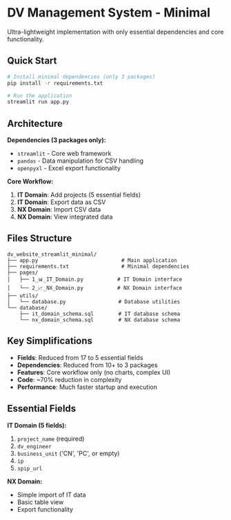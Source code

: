 # DV Management System - Minimal

Ultra-lightweight implementation with only essential dependencies and core functionality.

## Quick Start

```bash
# Install minimal dependencies (only 3 packages)
pip install -r requirements.txt

# Run the application
streamlit run app.py
```

## Architecture

**Dependencies (3 packages only):**
- `streamlit` - Core web framework
- `pandas` - Data manipulation for CSV handling
- `openpyxl` - Excel export functionality

**Core Workflow:**
1. **IT Domain**: Add projects (5 essential fields)
2. **IT Domain**: Export data as CSV
3. **NX Domain**: Import CSV data
4. **NX Domain**: View integrated data

## Files Structure

```
dv_website_streamlit_minimal/
├── app.py                           # Main application
├── requirements.txt                 # Minimal dependencies
├── pages/
│   ├── 1_📊_IT_Domain.py           # IT Domain interface
│   └── 2_📈_NX_Domain.py           # NX Domain interface
├── utils/
│   └── database.py                 # Database utilities
└── database/
    ├── it_domain_schema.sql        # IT database schema
    └── nx_domain_schema.sql        # NX database schema
```

## Key Simplifications

- **Fields**: Reduced from 17 to 5 essential fields
- **Dependencies**: Reduced from 10+ to 3 packages
- **Features**: Core workflow only (no charts, complex UI)
- **Code**: ~70% reduction in complexity
- **Performance**: Much faster startup and execution

## Essential Fields

**IT Domain (5 fields):**
1. `project_name` (required)
2. `dv_engineer`
3. `business_unit` ('CN', 'PC', or empty)
4. `ip`
5. `spip_url`

**NX Domain:**
- Simple import of IT data
- Basic table view
- Export functionality